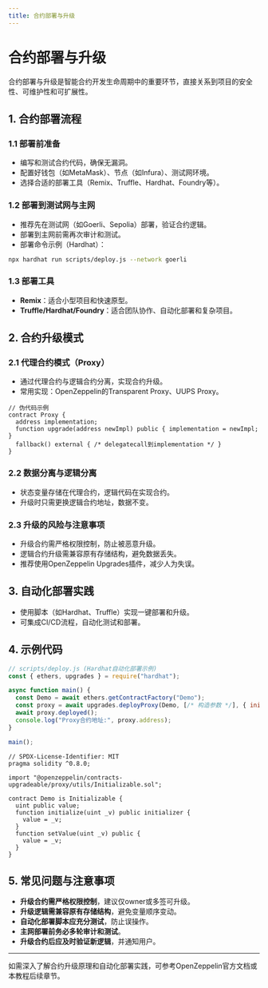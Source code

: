 ```yaml
---
title: 合约部署与升级
---
```


<!-- /**
 * @file 合约部署与升级
 * @description 详细介绍Solidity合约的部署流程、升级模式、自动化部署与常用工具，适合初学者和有经验开发者查阅。
 */ -->

# 合约部署与升级

合约部署与升级是智能合约开发生命周期中的重要环节，直接关系到项目的安全性、可维护性和可扩展性。

## 1. 合约部署流程

### 1.1 部署前准备
- 编写和测试合约代码，确保无漏洞。
- 配置好钱包（如MetaMask）、节点（如Infura）、测试网环境。
- 选择合适的部署工具（Remix、Truffle、Hardhat、Foundry等）。

### 1.2 部署到测试网与主网
- 推荐先在测试网（如Goerli、Sepolia）部署，验证合约逻辑。
- 部署到主网前需再次审计和测试。
- 部署命令示例（Hardhat）：

```bash
npx hardhat run scripts/deploy.js --network goerli
```

### 1.3 部署工具
- **Remix**：适合小型项目和快速原型。
- **Truffle/Hardhat/Foundry**：适合团队协作、自动化部署和复杂项目。

## 2. 合约升级模式

### 2.1 代理合约模式（Proxy）
- 通过代理合约与逻辑合约分离，实现合约升级。
- 常用实现：OpenZeppelin的Transparent Proxy、UUPS Proxy。

```solidity
// 伪代码示例
contract Proxy {
  address implementation;
  function upgrade(address newImpl) public { implementation = newImpl; }
  fallback() external { /* delegatecall到implementation */ }
}
```

### 2.2 数据分离与逻辑分离
- 状态变量存储在代理合约，逻辑代码在实现合约。
- 升级时只需更换逻辑合约地址，数据不变。

### 2.3 升级的风险与注意事项
- 升级合约需严格权限控制，防止被恶意升级。
- 逻辑合约升级需兼容原有存储结构，避免数据丢失。
- 推荐使用OpenZeppelin Upgrades插件，减少人为失误。

## 3. 自动化部署实践
- 使用脚本（如Hardhat、Truffle）实现一键部署和升级。
- 可集成CI/CD流程，自动化测试和部署。

## 4. 示例代码

```js
// scripts/deploy.js (Hardhat自动化部署示例)
const { ethers, upgrades } = require("hardhat");

async function main() {
  const Demo = await ethers.getContractFactory("Demo");
  const proxy = await upgrades.deployProxy(Demo, [/* 构造参数 */], { initializer: 'initialize' });
  await proxy.deployed();
  console.log("Proxy合约地址:", proxy.address);
}

main();
```

```solidity
// SPDX-License-Identifier: MIT
pragma solidity ^0.8.0;

import "@openzeppelin/contracts-upgradeable/proxy/utils/Initializable.sol";

contract Demo is Initializable {
  uint public value;
  function initialize(uint _v) public initializer {
    value = _v;
  }
  function setValue(uint _v) public {
    value = _v;
  }
}
```

## 5. 常见问题与注意事项
- **升级合约需严格权限控制**，建议仅owner或多签可升级。
- **升级逻辑需兼容原有存储结构**，避免变量顺序变动。
- **自动化部署脚本应充分测试**，防止误操作。
- **主网部署前务必多轮审计和测试**。
- **升级合约后应及时验证新逻辑**，并通知用户。

---

如需深入了解合约升级原理和自动化部署实践，可参考OpenZeppelin官方文档或本教程后续章节。 